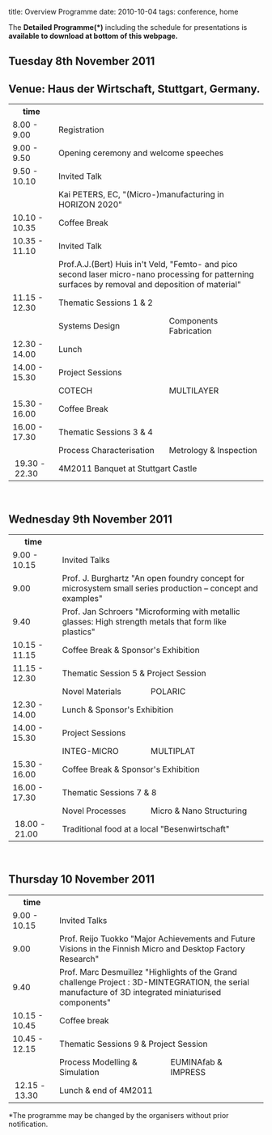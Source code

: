 title: Overview Programme
date: 2010-10-04 
tags: conference, home


The **Detailed Programme(*)** including the schedule for presentations is **available to download at bottom of this webpage.**
<!--break-->
##  Tuesday 8th November 2011

##  Venue: Haus der Wirtschaft, Stuttgart, Germany.


<table class="info">
<tr><th>time</th><th colspan="2"></th></tr>
<tr class="even emphasis">
  <td>8.00 - 9.00</td>
  <td colspan="2"> Registration </td>
</tr>
<tr>
  <td> 9.00 - 9.50   </td>
  <td colspan="2"> Opening ceremony and welcome speeches</td>
</tr>
<tr class="even emphasis">
  <td> 9.50 - 10.10  </td>
  <td colspan="2"> Invited Talk </td>
</tr>
<tr>
  <td></td>
  <td colspan="2"> Kai PETERS, EC, "(Micro-)manufacturing in HORIZON 2020" </td>
</tr>
<tr class="even refreshments">
  <td> 10.10 - 10.35</td>
  <td colspan="2"> Coffee Break  	</td>
</tr>
<tr class="emphasis">
  <td> 10.35 - 11.10  </td>
  <td colspan="2"> Invited Talk </td>
</tr>
<tr class="even">
  <td></td>
  <td colspan="2"> Prof.A.J.(Bert) Huis in't Veld, "Femto- and pico second laser micro-nano processing for patterning surfaces by removal and deposition of material" </td>
</tr>
<tr class="emphasis">
  <td>11.15 - 12.30</td>
  <td colspan="2"> Thematic Sessions 1 & 2</td>
</tr>
<tr class="even">
  <td> </td>
  <td> Systems Design<br/> </td>
  <td> Components Fabrication<br/> </td>
</tr>
<tr class="refreshments">
  <td> 12.30 - 14.00 </td>
  <td colspan="2"> Lunch</td>
</tr>
<tr class="even">
  <td> 14.00 - 15.30 </td>
  <td colspan="2"> Project Sessions </td>
</tr>
<tr class="emphasis">
  <td> </td>
  <td> COTECH<br/> </td>
  <td> MULTILAYER<br/> </td>
<tr class="even">

<tr class="even refreshments">
  <td> 15.30 - 16.00 </td>
  <td colspan="2"> Coffee Break  	</td>
</tr>
<tr class="emphasis">
  <td> 16.00 - 17.30 </td>
  <td colspan="2"> Thematic Sessions 3 & 4</td>
</tr>
<tr class="even">
  <td> </td>
  <td> Process Characterisation <br /> </td>
  <td> Metrology & Inspection <br /> </td>
</tr>
<tr class=" refreshments">
  <td>&nbsp;19.30&nbsp;-&nbsp;22.30&nbsp;</td>
  <td colspan="2"> 4M2011 Banquet at Stuttgart Castle </td>
</tr>
</table>  
<br />  
  
##  Wednesday 9th November 2011

 
<table class="info">
<tr><th>time</th><th colspan="2"></th></tr>

<tr class="emphasis">
<td> 9.00 - 10.15 </td>
    <td colspan="2"> Invited Talks </td>
</tr>
<tr class="even">
  <td> 9.00 </td>
  <td colspan="2"> Prof. J. Burghartz "An open foundry concept for microsystem small series production – concept and examples" </td>
</tr>
<tr>
  <td> 9.40 </td>
  <td colspan="2"> Prof. Jan Schroers "Microforming with metallic glasses: High strength metals that form like plastics"   </td>
</tr>
<tr class="even refreshments">
  <td> 10.15 - 11.15 </td>
  <td colspan="2"> Coffee Break & Sponsor's Exhibition  </td>
</tr>
<tr class="emphasis">
  <td> 11.15 - 12.30 </td>
  <td colspan="2">Thematic Session 5 & Project Session </td>
</tr>
<tr class="even">
  <td></td>
  <td> Novel Materials<br />  </td>
  <td> POLARIC <br /> </td>
</tr>
<tr class="refreshments">
   <td>   12.30 - 14.00  </td>
   <td colspan="2"> Lunch & Sponsor's Exhibition</td>
</tr>
<tr class="emphasis even">
  <td> 14.00 - 15.30 </td>
  <td colspan="2"> Project Sessions </td>
</tr>
<tr>
  <td> </td>
  <td> INTEG-MICRO  </td>
  <td> MULTIPLAT    </td>
</tr>
<tr class="even refreshments">
  <td> 15.30 - 16.00 </td>
  <td colspan="2"> Coffee Break & Sponsor's Exhibition </td>
</tr>
<tr class="emphasis">
  <td> 16.00 - 17.30 </td>
  <td colspan="2"> Thematic Sessions 7 & 8 </td>
</tr>
<tr class="even">
  <td> </td>
  <td> Novel Processes  </td>
  <td> Micro & Nano Structuring   </td>
</tr>

<tr class=" refreshments">
  <td>&nbsp;18.00&nbsp;-&nbsp;21.00&nbsp;</td>
  <td colspan="2"> Traditional food at a local "Besenwirtschaft"
</td>  
</tr>
</table>  
<br />

##  Thursday 10 November 2011


<table class="info">
<tr><th>time</th><th colspan="2"></th></tr>
<tr class="emphasis">
  <td> 9.00 - 10.15 </td>
  <td colspan="2"> Invited Talks </td>
</tr>
<tr class="even">
  <td> 9.00  </td>
  <td colspan="2"> Prof. Reijo Tuokko "Major Achievements and Future Visions in the Finnish Micro and Desktop Factory Research"   </td>
</tr>
<tr class="">
  <td> 9.40  </td>
  <td colspan="2"> Prof. Marc Desmuillez "Highlights of the Grand challenge Project : 3D-MINTEGRATION, the serial manufacture of 3D integrated miniaturised components"</td>
</tr>
<tr class="even refreshments">
  <td> 10.15 - 10.45</td>
<td colspan="2"> Coffee break </td>
</tr>
<tr class="emphasis">
  <td> 10.45 - 12.15</td>
  <td colspan="2"> Thematic Sessions 9 & Project Session</td>
</tr>
<tr class="even">
  <td> </td>
  <td> Process Modelling & Simulation<br/> </td>
  <td> EUMINAfab & IMPRESS<br/> </td>
</tr>
<tr class=" refreshments">
  <td>&nbsp;12.15&nbsp;-&nbsp;13.30&nbsp;</td>
  <td colspan="2"> Lunch & end of 4M2011</td>
</tr>
</table>

*The programme may be changed by the organisers without prior notification.<br />